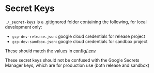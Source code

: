 # Secret Keys

`./_secret-keys` is a .gitignored folder containing the following, for local development only:

* `gcp-dev-release.json`: google cloud credentials for release project
* `gcp-dev-sandbox.json`: google cloud credentials for sandbox project

These should match the values in [config/.env](../config/config.md)

These secret keys should not be confused with the Google Secrets Manager keys, which are for production use (both release and sandbox)
